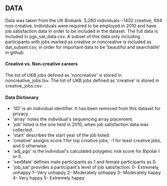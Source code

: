 ## DATA
Data was taken from the UK Biobank.
5,260 individuals--1402 creative, 694 non-creative.
Individuals were required to be employed in 2010 and have job satisfaction data in order to be included in the dataset.
The full data is included in pgs_sat_data.csv.
A subset of this data only including participants with jobs marked as creative or noncreative is included as dat_subset.csv, in order for important data to be 'beautiful and searchable' in github.

#### Creative vs. Non-creative careers
The list of UKB jobs defined as 'noncreative' is stored in noncreative_jobs.tsv.
The list of UKB jobs defined as 'creative' is stored in creative_jobs.csv.

#### Data Dictionary
* 'IID' is an individual identifier. It has been removed from this dataset for privacy.
* 'array' notes the individual's sequencing array placement.
* 'job' listed is the one held in 2010, when job satisfaction data was collected.
* 'start' describes the start year of the job listed. 
* 'creative' assigns score 1 for top creative jobs, -1 for least creative jobs, and 0 otherwise. 
* 'adj_pgs' is the individual's calculated polygenic risk score for Bipolar I or II.
* 'sexMale' defines male participants as 1 and female participants as 0.
* 'job_sat' provides a participant's level of job satisfaction:
    0-  Extremely unhappy
    1- Very unhappy
    2- Moderately unhappy
    3- Moderately happy
    4- Very happy
    5- Extremely happy
